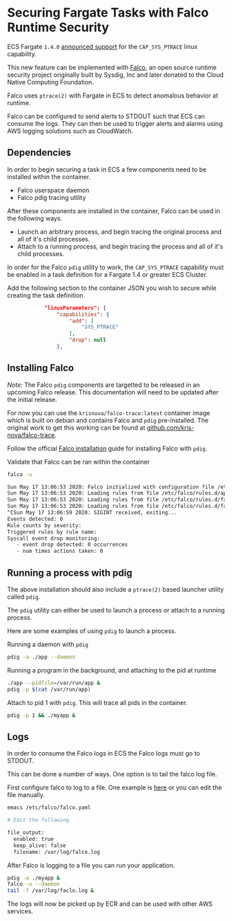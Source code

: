 # Securing Fargate Tasks with Falco Runtime Security

ECS Fargate `1.4.0` [announced support](https://aws.amazon.com/about-aws/whats-new/2020/04/aws-fargate-launches-platform-version-14/) for the `CAP_SYS_PTRACE` linux capability.

This new feature can be implemented with [Falco](falco.org), an open source runtime security project originally built by Sysdig, Inc and later donated to the Cloud Native Computing Foundation.

Falco uses `ptrace(2)` with Fargate in ECS to detect anomalous behavior at runtime. 

Falco can be configured to send alerts to STDOUT such that ECS can consume the logs. They can then be used to trigger alerts and alarms using AWS logging solutions such as CloudWatch. 

## Dependencies

In order to begin securing a task in ECS a few components need to be installed within the container.

 - Falco userspace daemon
 - Falco pdig tracing utility
 
After these components are installed in the container, Falco can be used in the following ways.

 - Launch an arbitrary process, and begin tracing the original process and all of it's child processes. 
 - Attach to a running process, and begin tracing the process and all of it's child processes. 
 
In order for the Falco `pdig` utility to work, the `CAP_SYS_PTRACE` capability must be enabled in a task definition for a Fargate 1.4 or greater ECS Cluster. 

Add the following section to the container JSON you wish to secure while creating the task definition. 

```json
            "linuxParameters": {
                "capabilities": {
                    "add": [
                        "SYS_PTRACE"
                    ],
                    "drop": null
                },
```

## Installing Falco

_Note:_ The Falco `pdig` components are targetted to be released in an upcoming Falco release. This documentation will need to be updated after the initial release.

For now you can use the `krisnova/falco-trace:latest` container image which is built on debian and contains Falco and `pdig` pre-installed. 
The original work to get this working can be found at [github.com/kris-nova/falco-trace](https://github.com/kris-nova/falcotrace).

Follow the official [Falco installation](https://falco.org) guide for installing Falco with `pdig`. 

Validate that Falco can be ran within the container

```bash 
falco -u 

Sun May 17 13:06:53 2020: Falco initialized with configuration file /etc/falco/falco.yaml
Sun May 17 13:06:53 2020: Loading rules from file /etc/falco/rules.d/application_rules.yaml:
Sun May 17 13:06:53 2020: Loading rules from file /etc/falco/rules.d/falco_rules.local.yaml:
Sun May 17 13:06:53 2020: Loading rules from file /etc/falco/rules.d/falco_rules.yaml:
^CSun May 17 13:06:59 2020: SIGINT received, exiting...
Events detected: 0
Rule counts by severity:
Triggered rules by rule name:
Syscall event drop monitoring:
   - event drop detected: 0 occurrences
   - num times actions taken: 0
```

## Running a process with pdig

The above installation should also include a `ptrace(2)` based launcher utility called `pdig`.

The `pdig` utility can either be used to launch a process or attach to a running process. 

Here are some examples of using `pdig` to launch a process.

Running a daemon with `pdig`

```bash
pdig -a ./app --daemon
```

Running a program in the background, and attaching to the pid at runtime

```bash
./app --pidfile=/var/run/app &
pdig -p $(cat /var/run/app)
```

Attach to pid 1 with `pdig`. This will trace all pids in the container.

```bash
pdig -p 1 && ./myapp &
```

## Logs

In order to consume the Falco logs in ECS the Falco logs must go to STDOUT. 

This can be done a number of ways. One option is to tail the falco log file.

First configure falco to log to a file. One example is [here](https://github.com/kris-nova/falco-trace/blob/master/etc/falco/falco.yaml) or you can edit the file manually.

```bash
emacs /etc/falco/falco.yaml

# Edit the following

file_output:
  enabled: true
  keep_alive: false
  filename: /var/log/falco.log
```

After Falco is logging to a file you can run your application.

```bash
pdig -a ./myapp &
falco -u --daemon 
tail -f /var/log/faclo.log &
```

The logs will now be picked up by ECR and can be used with other AWS services. 
